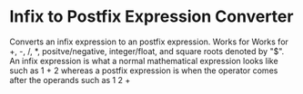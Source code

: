 # Infix to Postfix Expression Converter
Converts an infix expression to an postfix expression. Works for Works for +, -, /, *, positve/negative, integer/float, and square roots denoted by "$". An infix expression is what a normal mathematical expression looks like such as 1 + 2 whereas a postfix expression is when the operator comes after the operands such as 1 2 +

